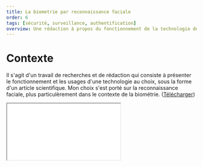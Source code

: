 ```yaml
---
title: La biometrie par reconnaissance faciale
order: 6
tags: [sécurité, surveillance, authentification]
overview: Une rédaction à propos du fonctionnement de la technologie de la reconnaissance faciale dans le cadre de la biométrie.
---
```


# Contexte
Il s'agit d'un travail de recherches et de rédaction qui consiste à présenter le fonctionnement et les usages d'une technologie au choix, sous la forme d'un article scientifique. Mon choix s'est porté sur la reconnaissance faciale, plus particulèrement dans le contexte de la biométrie. ([Télécharger](/assets/files/reconnaissance-faciale.pdf))

<div class="pdf-viewer-container">
    <iframe class="pdf-viewer" src="/assets/files/reconnaissance-faciale.pdf">
</div>